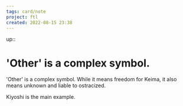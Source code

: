 ```yaml
---
tags: card/note
project: ftl
created: 2022-08-15 23:38
---
```

up:: 
# 'Other' is a complex symbol.
'Other' is a complex symbol. While it means freedom for Keima, it also means unknown and liable to ostracized. 

Kiyoshi is the main example.
